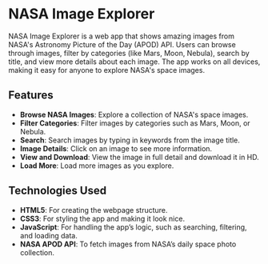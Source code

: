 # NASA Image Explorer

NASA Image Explorer is a web app that shows amazing images from NASA's Astronomy Picture of the Day (APOD) API. Users can browse through images, filter by categories (like Mars, Moon, Nebula), search by title, and view more details about each image. The app works on all devices, making it easy for anyone to explore NASA's space images.

## Features

- **Browse NASA Images**: Explore a collection of NASA's space images.
- **Filter Categories**: Filter images by categories such as Mars, Moon, or Nebula.
- **Search**: Search images by typing in keywords from the image title.
- **Image Details**: Click on an image to see more information.
- **View and Download**: View the image in full detail and download it in HD.
- **Load More**: Load more images as you explore.

## Technologies Used

- **HTML5**: For creating the webpage structure.
- **CSS3**: For styling the app and making it look nice.
- **JavaScript**: For handling the app’s logic, such as searching, filtering, and loading data.
- **NASA APOD API**: To fetch images from NASA’s daily space photo collection.
